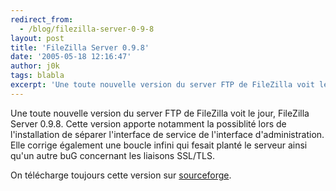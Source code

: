 ```yaml
---
redirect_from:
  - /blog/filezilla-server-0-9-8
layout: post
title: 'FileZilla Server 0.9.8'
date: '2005-05-18 12:16:47'
author: j0k
tags: blabla
excerpt: 'Une toute nouvelle version du server FTP de FileZilla voit le jour, FileZilla Server 0.9.8.   )   Cette version apporte notamment la possiblité lors de l''installation de séparer l''interface de service de l''interface d''administration.   Elle corrige également une boucle infini qui fesait planté le serveur ainsi qu''un autre buG concernant les liaisons      ...'
---
```


Une toute nouvelle version du server FTP de FileZilla voit le jour, FileZilla Server 0.9.8.     Cette version apporte notamment la possiblité lors de l'installation de séparer l'interface de service de l'interface d'administration.   Elle corrige également une boucle infini qui fesait planté le serveur ainsi qu'un autre buG concernant les liaisons SSL/TLS.

On télécharge toujours cette version sur [sourceforge](http://sourceforge.net/project/showfiles.php?group_id=21558&amp;package_id=21737&amp;release_id=327997).
